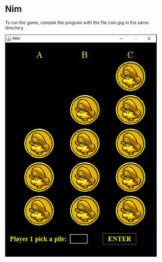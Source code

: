 # Nim

To run the game, compile the program with the file coin.jpg in the same directory.



![Nim](https://github.com/GuillermoLopezJr/Nim/blob/master/ScreenShot.PNG)
